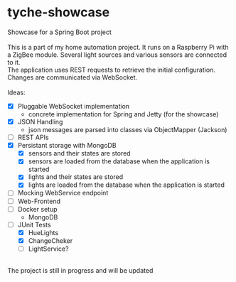 # tyche-showcase
Showcase for a Spring Boot project<br />
<br />
This is a part of my home automation project. It runs on a Raspberry Pi with a ZigBee module. Several light sources and various sensors are connected to it.<br />
The application uses REST requests to retrieve the initial configuration. Changes are communicated via WebSocket.<br />
<br />
Ideas:<br />
* [x] Pluggable WebSocket implementation
  - concrete implementation for Spring and Jetty (for the showcase)
* [x] JSON Handling
  - json messages are parsed into classes via ObjectMapper (Jackson)
* [ ] REST APIs
* [x] Persistant storage with MongoDB
  - [x] sensors and their states are stored
  - [x] sensors are loaded from the database when the application is started
  - [x] lights and their states are stored
  - [x] lights are loaded from the database when the application is started
* [ ] Mocking WebService endpoint
* [ ] Web-Frontend
* [ ] Docker setup
  - MongoDB
* [ ] JUnit Tests
  - [x] HueLights
  - [x] ChangeCheker
  - [ ] LightService?

<br />
The project is still in progress and will be updated
